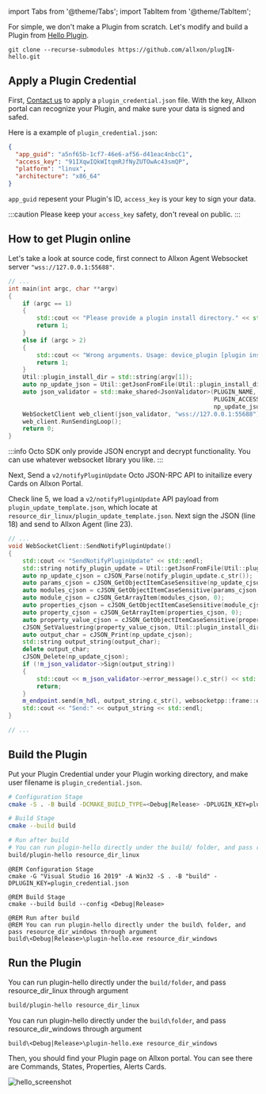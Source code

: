 import Tabs from '@theme/Tabs';
import TabItem from '@theme/TabItem';

For simple, we don't make a Plugin from scratch. Let's modify and build a Plugin from [Hello Plugin](https://github.com/allxon/plugIN-hello).

```
git clone --recurse-submodules https://github.com/allxon/plugIN-hello.git
```

## Apply a Plugin Credential

First, [Contact us](https://www.allxon.com/) to apply a `plugin_credential.json` file. With the key, Allxon portal can recognize your Plugin, and make sure your data is signed and safed.

Here is a example of `plugin_credential.json`:

```json
{
  "app_guid": "a5nf65b-1cf7-46e6-af56-d41eac4nbcC1",
  "access_key": "91IXqwIQkWItqmRJfNyZUTOwAc43smQP",
  "platform": "linux",
  "architecture": "x86_64"
}
```

`app_guid` repesent your Plugin's ID, `access_key` is your key to sign your data.

:::caution
Please keep your `access_key` safety, don't reveal on public.
:::

## How to get Plugin online

Let's take a look at source code, first connect to Allxon Agent Websocket server `"wss://127.0.0.1:55688"`.

```cpp {19} title="src/main.cpp"
// ...
int main(int argc, char **argv)
{
    if (argc == 1)
    {
        std::cout << "Please provide a plugin install directory." << std::endl;
        return 1;
    }
    else if (argc > 2)
    {
        std::cout << "Wrong arguments. Usage: device_plugin [plugin install directory]" << std::endl;
        return 1;
    }
    Util::plugin_install_dir = std::string(argv[1]);
    auto np_update_json = Util::getJsonFromFile(Util::plugin_install_dir + "/plugin_update_template.json");
    auto json_validator = std::make_shared<JsonValidator>(PLUGIN_NAME, PLUGIN_APP_GUID,
                                                          PLUGIN_ACCESS_KEY, PLUGIN_VERSION,
                                                          np_update_json);
    WebSocketClient web_client(json_validator, "wss://127.0.0.1:55688");
    web_client.RunSendingLoop();
    return 0;
}
```

:::info
Octo SDK only provide JSON encrypt and decrypt functionality. You can use whatever websocket library you like.
:::

Next, Send a `v2/notifyPluginUpdate` Octo JSON-RPC API to initailize every Cards on Allxon Portal.

Check line 5, we load a `v2/notifyPluginUpdate` API payload from `plugin_update_template.json`, which locate at `resource_dir_linux/plugin_update_template.json`. Next sign the JSON (line 18) and send to Allxon Agent (line 23).

```cpp {5,18,23} title="src/websocket_client.cpp" showLineNumbers
// ...
void WebSocketClient::SendNotifyPluginUpdate()
{
    std::cout << "SendNotifyPluginUpdate" << std::endl;
    std::string notify_plugin_update = Util::getJsonFromFile(Util::plugin_install_dir + "/plugin_update_template.json");
    auto np_update_cjson = cJSON_Parse(notify_plugin_update.c_str());
    auto params_cjson = cJSON_GetObjectItemCaseSensitive(np_update_cjson, "params");
    auto modules_cjson = cJSON_GetObjectItemCaseSensitive(params_cjson, "modules");
    auto module_cjson = cJSON_GetArrayItem(modules_cjson, 0);
    auto properties_cjson = cJSON_GetObjectItemCaseSensitive(module_cjson, "properties");
    auto property_cjson = cJSON_GetArrayItem(properties_cjson, 0);
    auto property_value_cjson = cJSON_GetObjectItemCaseSensitive(property_cjson, "value");
    cJSON_SetValuestring(property_value_cjson, Util::plugin_install_dir.c_str());
    auto output_char = cJSON_Print(np_update_cjson);
    std::string output_string(output_char);
    delete output_char;
    cJSON_Delete(np_update_cjson);
    if (!m_json_validator->Sign(output_string))
    {
        std::cout << m_json_validator->error_message().c_str() << std::endl;
        return;
    }
    m_endpoint.send(m_hdl, output_string.c_str(), websocketpp::frame::opcode::TEXT);
    std::cout << "Send:" << output_string << std::endl;
}

// ...
```

## Build the Plugin

Put your Plugin Credential under your Plugin working directory, and make user filename is `plugin_credential.json`.

<Tabs>
<TabItem value="bash" label="Linux">

```bash
# Configuration Stage
cmake -S . -B build -DCMAKE_BUILD_TYPE=<Debug|Release> -DPLUGIN_KEY=plugin_credential.json

# Build Stage
cmake --build build

# Run after build
# You can run plugin-hello directly under the build/ folder, and pass resource_dir_linux through argument
build/plugin-hello resource_dir_linux
```

</TabItem>
<TabItem value="cmd" label="Windows">

```batch
@REM Configuration Stage
cmake -G "Visual Studio 16 2019" -A Win32 -S . -B "build" -DPLUGIN_KEY=plugin_credential.json

@REM Build Stage
cmake --build build --config <Debug|Release>

@REM Run after build
@REM You can run plugin-hello directly under the build\ folder, and pass resource_dir_windows through argument
build\<Debug|Release>\plugin-hello.exe resource_dir_windows
```

</TabItem>
</Tabs>

## Run the Plugin

<Tabs>
<TabItem value="bash" label="Linux">

You can run plugin-hello directly under the `build/folder`, and pass resource_dir_linux through argument

```bash
build/plugin-hello resource_dir_linux
```

</TabItem>
<TabItem value="cmd" label="Windows">

You can run plugin-hello directly under the `build\folder`, and pass resource_dir_windows through argument

```batch
build\<Debug|Release>\plugin-hello.exe resource_dir_windows
```

</TabItem>
</Tabs>

Then, you should find your Plugin page on Allxon portal. You can see there are Commands, States, Properties, Alerts Cards.

![hello_screenshot](_img/screenshot_hello_plugin_finished.png)
